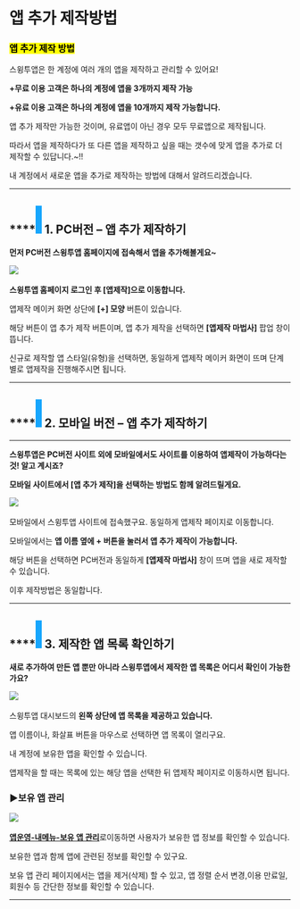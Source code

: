 # 앱 추가 제작방법

### <mark style="background-color:yellow;">**앱 추가 제작 방법**</mark>

스윙투앱은 한 계정에 여러 개의 앱을 제작하고 관리할 수 있어요!

**+무료 이용 고객은 하나의 계정에 앱을 3개까지 제작 가능**

**+유료 이용 고객은 하나의 계정에 앱을 10개까지 제작 가능합니다.**

앱 추가 제작만 가능한 것이며, 유료앱이 아닌 경우 모두 무료앱으로 제작됩니다.

따라서 앱을 제작하다가 또 다른 앱을 제작하고 싶을 때는 갯수에 맞게 앱을 추가로 더 제작할 수 있답니다.\~!!

내 계정에서 새로운 앱을 추가로 제작하는 방법에 대해서 알려드리겠습니다.

****

## ****![](../../../.gitbook/assets/단락1-1.png) **1. PC버전 – 앱 추가 제작하기**

**먼저 PC버전 스윙투앱 홈페이지에 접속해서 앱을 추가해볼게요\~**

![](https://wp.swing2app.co.kr/wp-content/uploads/2022/07/%EC%95%B1%EC%B6%94%EA%B0%80%EC%A0%9C%EC%9E%91.png)

**스윙투앱 홈페이지 로그인 후 \[앱제작]으로 이동합니다.**&#x20;

앱제작 메이커 화면 상단에  **\[+]  모양** 버튼이 있습니다.

해당 버튼이 앱 추가 제작 버튼이며, 앱 추가 제작을 선택하면 **\[앱제작 마법사]** 팝업 창이 뜹니다.

신규로 제작할 앱 스타일(유형)을 선택하면, 동일하게 앱제작 메이커 화면이 뜨며 단계별로 앱제작을 진행해주시면 됩니다.

***

## ****![](../../../.gitbook/assets/단락1-1.png) **2. 모바일 버전 – 앱 추가 제작하기**

****

**스윙투앱은 PC버전 사이트 외에 모바일에서도 사이트를 이용하여 앱제작이 가능하다는것! 알고 계시죠?**

**모바일 사이트에서 \[앱 추가 제작]을 선택하는 방법도 함께 알려드릴게요.**

![](https://wp.swing2app.co.kr/wp-content/uploads/2022/07/%EC%95%B1%EC%B6%94%EA%B0%80%EC%A0%9C%EC%9E%91-%EB%AA%A8%EB%B0%94%EC%9D%BC.png)

모바일에서 스윙투앱 사이트에 접속했구요. 동일하게 앱제작 페이지로 이동합니다.

모바일에서는 **앱 이름 옆에 + 버튼을 눌러서 앱 추가 제작이 가능합니다.**&#x20;

해당 버튼을 선택하면 PC버전과 동일하게 **\[앱제작 마법사]** 창이 뜨며 앱을 새로 제작할 수 있습니다.

이후 제작방법은 동일합니다.

***

## ****![](../../../.gitbook/assets/단락1-1.png) **3. 제작한 앱 목록 확인하기**

**새로 추가하여 만든 앱 뿐만 아니라 스윙투앱에서 제작한 앱 목록은 어디서 확인이 가능한가요?**

![](https://wp.swing2app.co.kr/wp-content/uploads/2022/07/%EC%95%B1%EC%B6%94%EA%B0%80%EC%A0%9C%EC%9E%912.png)

스윙투앱 대시보드의 **왼쪽 상단에 앱 목록을 제공하고 있습니다.**

앱 이름이나,  화살표 버튼을 마우스로 선택하면 앱 목록이 열리구요.

내 계정에 보유한 앱을 확인할 수 있습니다.

앱제작을 할 때는 목록에 있는 해당 앱을 선택한 뒤 앱제작 페이지로 이동하시면 됩니다.



### **▶보유 앱 관리**

![](https://wp.swing2app.co.kr/wp-content/uploads/2022/07/%EC%95%B1%EC%A0%9C%EC%9E%91%EC%B6%94%EA%B0%80new3.png)

[**앱운영-내메뉴-보유 앱 관리**](http://www.swing2app.co.kr/view/app\_stat)로이동하면 사용자가 보유한 앱 정보를 확인할 수 있습니다.

보유한 앱과 함께 앱에 관련된 정보를 확인할 수 있구요.

보유 앱 관리 페이지에서는 앱을 제거(삭제) 할 수 있고, 앱 정렬 순서 변경,이용 만료일, 회원수 등 간단한 정보를 확인할 수 있습니다.

***

